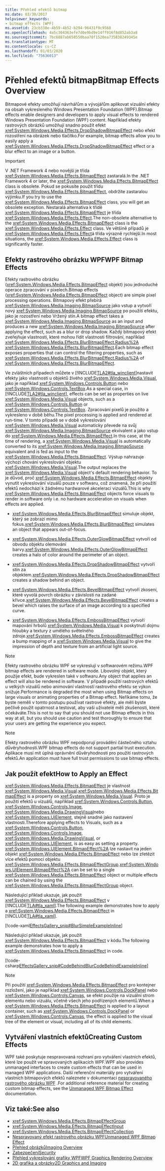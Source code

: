 ```yaml
---
title: Přehled efektů bitmap
ms.date: 03/30/2017
helpviewer_keywords:
- bitmap effects [WPF]
ms.assetid: 23cb338e-4b59-4b52-b294-96431f9c9568
ms.openlocfilehash: 4a5c304363efe7d0e9bd9e14ff916f8d852ab3a8
ms.sourcegitcommit: 7bc6887ab658550baa78f1520ea735838249345e
ms.translationtype: MT
ms.contentlocale: cs-CZ
ms.lasthandoff: 01/03/2020
ms.locfileid: "75636013"
---
```

# <a name="bitmap-effects-overview"></a><span data-ttu-id="afb33-102">Přehled efektů bitmap</span><span class="sxs-lookup"><span data-stu-id="afb33-102">Bitmap Effects Overview</span></span>
<span data-ttu-id="afb33-103">Bitmapové efekty umožňují návrhářům a vývojářům aplikovat vizuální efekty na obsah vykresleného Windows Presentation Foundation (WPF).</span><span class="sxs-lookup"><span data-stu-id="afb33-103">Bitmap effects enable designers and developers to apply visual effects to rendered Windows Presentation Foundation (WPF) content.</span></span> <span data-ttu-id="afb33-104">Například efekty rastrových obrázků umožňují snadno použít efekt <xref:System.Windows.Media.Effects.DropShadowBitmapEffect> nebo efekt rozostření na obrázek nebo tlačítko.</span><span class="sxs-lookup"><span data-stu-id="afb33-104">For example, bitmap effects allow you to easily apply a <xref:System.Windows.Media.Effects.DropShadowBitmapEffect> effect or a blur effect to an image or a button.</span></span>  
  
> [!IMPORTANT]
> <span data-ttu-id="afb33-105">V .NET Framework 4 nebo novější je třída <xref:System.Windows.Media.Effects.BitmapEffect> zastaralá.</span><span class="sxs-lookup"><span data-stu-id="afb33-105">In the .NET Framework 4 or later, the <xref:System.Windows.Media.Effects.BitmapEffect> class is obsolete.</span></span> <span data-ttu-id="afb33-106">Pokud se pokusíte použít třídu <xref:System.Windows.Media.Effects.BitmapEffect>, obdržíte zastaralou výjimku.</span><span class="sxs-lookup"><span data-stu-id="afb33-106">If you try to use the <xref:System.Windows.Media.Effects.BitmapEffect> class, you will get an obsolete exception.</span></span> <span data-ttu-id="afb33-107">Nestaralá alternativa k třídě <xref:System.Windows.Media.Effects.BitmapEffect> je třída <xref:System.Windows.Media.Effects.Effect>.</span><span class="sxs-lookup"><span data-stu-id="afb33-107">The non-obsolete alternative to the <xref:System.Windows.Media.Effects.BitmapEffect> class is the <xref:System.Windows.Media.Effects.Effect> class.</span></span> <span data-ttu-id="afb33-108">Ve většině případů je <xref:System.Windows.Media.Effects.Effect>á třída výrazně rychlejší.</span><span class="sxs-lookup"><span data-stu-id="afb33-108">In most situations, the <xref:System.Windows.Media.Effects.Effect> class is significantly faster.</span></span>  

<a name="wpf_effects"></a>   
## <a name="wpf-bitmap-effects"></a><span data-ttu-id="afb33-109">Efekty rastrového obrázku WPF</span><span class="sxs-lookup"><span data-stu-id="afb33-109">WPF Bitmap Effects</span></span>  
 <span data-ttu-id="afb33-110">Efekty rastrového obrázku (<xref:System.Windows.Media.Effects.BitmapEffect> objekt) jsou jednoduché operace zpracování v pixelech.</span><span class="sxs-lookup"><span data-stu-id="afb33-110">Bitmap effects (<xref:System.Windows.Media.Effects.BitmapEffect> object) are simple pixel processing operations.</span></span> <span data-ttu-id="afb33-111">Bitmapový efekt přebírá <xref:System.Windows.Media.Imaging.BitmapSource> jako vstup a vytvoří nový <xref:System.Windows.Media.Imaging.BitmapSource> po použití efektu, jako je rozostření nebo Vržený stín.</span><span class="sxs-lookup"><span data-stu-id="afb33-111">A bitmap effect takes a <xref:System.Windows.Media.Imaging.BitmapSource> as an input and produces a new <xref:System.Windows.Media.Imaging.BitmapSource> after applying the effect, such as a blur or drop shadow.</span></span> <span data-ttu-id="afb33-112">Každý bitmapový efekt zveřejňuje vlastnosti, které mohou řídit vlastnosti filtrování, například <xref:System.Windows.Media.Effects.BlurBitmapEffect.Radius%2A> <xref:System.Windows.Media.Effects.BlurBitmapEffect>.</span><span class="sxs-lookup"><span data-stu-id="afb33-112">Each bitmap effect exposes properties that can control the filtering properties, such as <xref:System.Windows.Media.Effects.BlurBitmapEffect.Radius%2A> of <xref:System.Windows.Media.Effects.BlurBitmapEffect>.</span></span>  
  
 <span data-ttu-id="afb33-113">Ve zvláštních případech můžete v [!INCLUDE[TLA2#tla_winclient](../../../../includes/tla2sharptla-winclient-md.md)]nastavit efekty jako vlastnosti u objektů živého <xref:System.Windows.Media.Visual>, jako je například <xref:System.Windows.Controls.Button> nebo <xref:System.Windows.Controls.TextBox>.</span><span class="sxs-lookup"><span data-stu-id="afb33-113">As a special case, in [!INCLUDE[TLA2#tla_winclient](../../../../includes/tla2sharptla-winclient-md.md)], effects can be set as properties on live <xref:System.Windows.Media.Visual> objects, such as a <xref:System.Windows.Controls.Button> or <xref:System.Windows.Controls.TextBox>.</span></span> <span data-ttu-id="afb33-114">Zpracování pixelů je použito a vykresleno v době běhu.</span><span class="sxs-lookup"><span data-stu-id="afb33-114">The pixel processing is applied and rendered at run-time.</span></span> <span data-ttu-id="afb33-115">V tomto případě se v době vykreslování <xref:System.Windows.Media.Visual> automaticky převede na svůj <xref:System.Windows.Media.Imaging.BitmapSource> ekvivalent a jako vstup do <xref:System.Windows.Media.Effects.BitmapEffect>.</span><span class="sxs-lookup"><span data-stu-id="afb33-115">In this case, at the time of rendering, a <xref:System.Windows.Media.Visual> is automatically converted to its <xref:System.Windows.Media.Imaging.BitmapSource> equivalent and is fed as input to the <xref:System.Windows.Media.Effects.BitmapEffect>.</span></span> <span data-ttu-id="afb33-116">Výstup nahrazuje výchozí chování vykreslování objektu <xref:System.Windows.Media.Visual>.</span><span class="sxs-lookup"><span data-stu-id="afb33-116">The output replaces the <xref:System.Windows.Media.Visual> object's default rendering behavior.</span></span> <span data-ttu-id="afb33-117">To je důvod, proč <xref:System.Windows.Media.Effects.BitmapEffect> objekty vynutit vykreslování vizuálů pouze v softwaru, což znamená, že při použití efektů nedochází k žádnému hardwarové akceleraci vizuálů.</span><span class="sxs-lookup"><span data-stu-id="afb33-117">This is why <xref:System.Windows.Media.Effects.BitmapEffect> objects force visuals to render in software only i.e. no hardware acceleration on visuals when effects are applied.</span></span>  
  
- <span data-ttu-id="afb33-118"><xref:System.Windows.Media.Effects.BlurBitmapEffect> simuluje objekt, který se zobrazí mimo fokus.</span><span class="sxs-lookup"><span data-stu-id="afb33-118"><xref:System.Windows.Media.Effects.BlurBitmapEffect> simulates an object that appears out-of-focus.</span></span>  
  
- <span data-ttu-id="afb33-119"><xref:System.Windows.Media.Effects.OuterGlowBitmapEffect> vytvoří od obvodu objektu olemování barvy.</span><span class="sxs-lookup"><span data-stu-id="afb33-119"><xref:System.Windows.Media.Effects.OuterGlowBitmapEffect> creates a halo of color around the perimeter of an object.</span></span>  
  
- <span data-ttu-id="afb33-120"><xref:System.Windows.Media.Effects.DropShadowBitmapEffect> vytvoří stín za objektem.</span><span class="sxs-lookup"><span data-stu-id="afb33-120"><xref:System.Windows.Media.Effects.DropShadowBitmapEffect> creates a shadow behind an object.</span></span>  
  
- <span data-ttu-id="afb33-121"><xref:System.Windows.Media.Effects.BevelBitmapEffect> vytvoří zkosení, které vyvolá povrch obrázku v závislosti na zadané křivce.</span><span class="sxs-lookup"><span data-stu-id="afb33-121"><xref:System.Windows.Media.Effects.BevelBitmapEffect> creates a bevel which raises the surface of an image according to a specified curve.</span></span>  
  
- <span data-ttu-id="afb33-122"><xref:System.Windows.Media.Effects.EmbossBitmapEffect> vytvoří mapování hrbolů <xref:System.Windows.Media.Visual> k poskytnutí dojmu hloubky a textury z umělého světelného zdroje.</span><span class="sxs-lookup"><span data-stu-id="afb33-122"><xref:System.Windows.Media.Effects.EmbossBitmapEffect> creates a bump mapping of a <xref:System.Windows.Media.Visual> to give the impression of depth and texture from an artificial light source.</span></span>  
  
> [!NOTE]
> <span data-ttu-id="afb33-123">Efekty rastrového obrázku WPF se vykreslují v softwarovém režimu.</span><span class="sxs-lookup"><span data-stu-id="afb33-123">WPF bitmap effects are rendered in software mode.</span></span> <span data-ttu-id="afb33-124">Libovolný objekt, který použije efekt, bude vykreslen také v softwaru.</span><span class="sxs-lookup"><span data-stu-id="afb33-124">Any object that applies an effect will also be rendered in software.</span></span> <span data-ttu-id="afb33-125">V případě použití rastrových efektů u velkých vizuálů nebo animování vlastností rastrového efektu se výkon snižuje.</span><span class="sxs-lookup"><span data-stu-id="afb33-125">Performance is degraded the most when using Bitmap effects on large visuals or animating properties of a Bitmap effect.</span></span> <span data-ttu-id="afb33-126">Neříkáme tomu, že byste neměli v tomto postupu používat rastrové efekty, ale měli byste pečlivě použít opatrnost a testovat, aby vaši uživatelé měli zkušenosti, které očekáváte.</span><span class="sxs-lookup"><span data-stu-id="afb33-126">This is not to say that you should not use Bitmap effects in this way at all, but you should use caution and test thoroughly to ensure that your users are getting the experience you expect.</span></span>  
  
> [!NOTE]
> <span data-ttu-id="afb33-127">Efekty rastrového obrázku WPF nepodporují provádění částečného vztahu důvěryhodnosti.</span><span class="sxs-lookup"><span data-stu-id="afb33-127">WPF bitmap effects do not support partial trust execution.</span></span> <span data-ttu-id="afb33-128">Aplikace musí mít úplná oprávnění důvěryhodnosti pro použití rastrových efektů.</span><span class="sxs-lookup"><span data-stu-id="afb33-128">An application must have full trust permissions to use bitmap effects.</span></span>  
  
<a name="applyeffects"></a>   
## <a name="how-to-apply-an-effect"></a><span data-ttu-id="afb33-129">Jak použít efekt</span><span class="sxs-lookup"><span data-stu-id="afb33-129">How to Apply an Effect</span></span>  
 <span data-ttu-id="afb33-130"><xref:System.Windows.Media.Effects.BitmapEffect> je vlastnost <xref:System.Windows.Media.Visual>.</span><span class="sxs-lookup"><span data-stu-id="afb33-130"><xref:System.Windows.Media.Effects.BitmapEffect> is a property on <xref:System.Windows.Media.Visual>.</span></span> <span data-ttu-id="afb33-131">Proto je použití efektů u vizuálů, například <xref:System.Windows.Controls.Button>, <xref:System.Windows.Controls.Image>, <xref:System.Windows.Media.DrawingVisual>nebo <xref:System.Windows.UIElement>, stejně snadné jako nastavení vlastnosti.</span><span class="sxs-lookup"><span data-stu-id="afb33-131">Therefore applying effects to Visuals, such as a <xref:System.Windows.Controls.Button>, <xref:System.Windows.Controls.Image>, <xref:System.Windows.Media.DrawingVisual>, or <xref:System.Windows.UIElement>, is as easy as setting a property.</span></span> <span data-ttu-id="afb33-132"><xref:System.Windows.UIElement.BitmapEffect%2A> lze nastavit na jeden objekt <xref:System.Windows.Media.Effects.BitmapEffect> nebo lze zřetězit více efektů pomocí objektu <xref:System.Windows.Media.Effects.BitmapEffectGroup>.</span><span class="sxs-lookup"><span data-stu-id="afb33-132"><xref:System.Windows.UIElement.BitmapEffect%2A> can be set to a single <xref:System.Windows.Media.Effects.BitmapEffect> object or multiple effects can be chained by using the <xref:System.Windows.Media.Effects.BitmapEffectGroup> object.</span></span>  
  
 <span data-ttu-id="afb33-133">Následující příklad ukazuje, jak použít <xref:System.Windows.Media.Effects.BitmapEffect> v [!INCLUDE[TLA#tla_xaml](../../../../includes/tlasharptla-xaml-md.md)].</span><span class="sxs-lookup"><span data-stu-id="afb33-133">The following example demonstrates how to apply a <xref:System.Windows.Media.Effects.BitmapEffect> in [!INCLUDE[TLA#tla_xaml](../../../../includes/tlasharptla-xaml-md.md)].</span></span>  
  
 [!code-xaml[EffectsGallery_snip#BlurSimpleExampleInline](~/samples/snippets/csharp/VS_Snippets_Wpf/EffectsGallery_snip/CSharp/blursimpleexample.xaml#blursimpleexampleinline)]  
  
 <span data-ttu-id="afb33-134">Následující příklad ukazuje, jak použít <xref:System.Windows.Media.Effects.BitmapEffect> v kódu.</span><span class="sxs-lookup"><span data-stu-id="afb33-134">The following example demonstrates how to apply a <xref:System.Windows.Media.Effects.BitmapEffect> in code.</span></span>  
  
 [!code-csharp[EffectsGallery_snip#CodeBehindBlurCodeBehindExampleInline](~/samples/snippets/csharp/VS_Snippets_Wpf/EffectsGallery_snip/CSharp/blurcodebehindexample.xaml.cs#codebehindblurcodebehindexampleinline)]  
  
> [!NOTE]
> <span data-ttu-id="afb33-135">Při použití <xref:System.Windows.Media.Effects.BitmapEffect> pro kontejner rozložení, jako je například <xref:System.Windows.Controls.DockPanel> nebo <xref:System.Windows.Controls.Canvas>, se efekt použije na vizuální strom elementu nebo vizuálu, včetně všech jeho podřízených elementů.</span><span class="sxs-lookup"><span data-stu-id="afb33-135">When a <xref:System.Windows.Media.Effects.BitmapEffect> is applied to a layout container, such as <xref:System.Windows.Controls.DockPanel> or <xref:System.Windows.Controls.Canvas>, the effect is applied to the visual tree of the element or visual, including all of its child elements.</span></span>  
  
<a name="customeffects"></a>   
## <a name="creating-custom-effects"></a><span data-ttu-id="afb33-136">Vytváření vlastních efektů</span><span class="sxs-lookup"><span data-stu-id="afb33-136">Creating Custom Effects</span></span>  
 <span data-ttu-id="afb33-137">WPF také poskytuje nespravovaná rozhraní pro vytváření vlastních efektů, které lze použít ve spravovaných aplikacích WPF.</span><span class="sxs-lookup"><span data-stu-id="afb33-137">WPF also provides unmanaged interfaces to create custom effects that can be used in managed WPF applications.</span></span> <span data-ttu-id="afb33-138">Další referenční materiály pro vytváření vlastních bitmapových efektů naleznete v dokumentaci [nespravovaného rastrového obrázku WPF](https://docs.microsoft.com/previous-versions/windows/desktop/wibe/-wibe-lh) .</span><span class="sxs-lookup"><span data-stu-id="afb33-138">For additional reference material for creating custom bitmap effects, see the [Unmanaged WPF Bitmap Effect](https://docs.microsoft.com/previous-versions/windows/desktop/wibe/-wibe-lh) documentation.</span></span>  
  
## <a name="see-also"></a><span data-ttu-id="afb33-139">Viz také:</span><span class="sxs-lookup"><span data-stu-id="afb33-139">See also</span></span>

- <xref:System.Windows.Media.Effects.BitmapEffectGroup>
- <xref:System.Windows.Media.Effects.BitmapEffectInput>
- <xref:System.Windows.Media.Effects.BitmapEffectCollection>
- [<span data-ttu-id="afb33-140">Nespravovaný efekt rastrového obrázku WPF</span><span class="sxs-lookup"><span data-stu-id="afb33-140">Unmanaged WPF Bitmap Effect</span></span>](https://docs.microsoft.com/previous-versions/windows/desktop/wibe/-wibe-lh)
- [<span data-ttu-id="afb33-141">Přehled obrázků</span><span class="sxs-lookup"><span data-stu-id="afb33-141">Imaging Overview</span></span>](imaging-overview.md)
- [<span data-ttu-id="afb33-142">Zabezpečení</span><span class="sxs-lookup"><span data-stu-id="afb33-142">Security</span></span>](../security-wpf.md)
- [<span data-ttu-id="afb33-143">Přehled vykreslování grafiky WPF</span><span class="sxs-lookup"><span data-stu-id="afb33-143">WPF Graphics Rendering Overview</span></span>](wpf-graphics-rendering-overview.md)
- [<span data-ttu-id="afb33-144">2D grafika a obrázky</span><span class="sxs-lookup"><span data-stu-id="afb33-144">2D Graphics and Imaging</span></span>](../advanced/optimizing-performance-2d-graphics-and-imaging.md)
